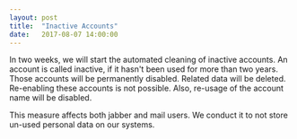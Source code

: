 ```yaml
---
layout: post
title:  "Inactive Accounts"
date:   2017-08-07 14:00:00
---
```


In two weeks, we will start the automated cleaning of inactive accounts.
An account is called inactive, if it hasn't been used for more than two years.
Those accounts will be permanently disabled. Related data will be deleted. Re-enabling these accounts is not possible.
Also, re-usage of the account name will be disabled.

This measure affects both jabber and mail users.
We conduct it to not store un-used personal data on our systems.

